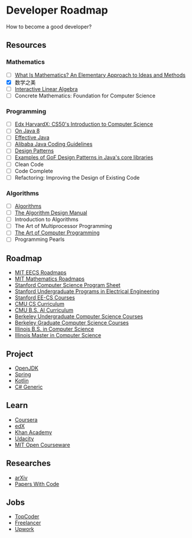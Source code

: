 # Developer Roadmap

How to become a good developer?

## Resources

### Mathematics

- [ ] [What Is Mathematics? An Elementary Approach to Ideas and Methods](https://archive.org/details/WhatIsMathematics)
- [X] 数学之美
- [ ] [Interactive Linear Algebra](https://textbooks.math.gatech.edu/ila/)
- [ ] Concrete Mathematics: Foundation for Computer Science

### Programming

- [ ] [Edx HarvardX: CS50's Introduction to Computer Science](https://www.edx.org/course/cs50s-introduction-to-computer-science)
- [ ] [On Java 8](https://lingcoder.github.io/OnJava8/)
- [ ] [Effective Java](https://sjsdfg.github.io/effective-java-3rd-chinese/)
- [ ] [Alibaba Java Coding Guidelines](https://github.com/alibaba/p3c)
- [ ] [Design Patterns](https://github.com/iluwatar/java-design-patterns)
- [ ] [Examples of GoF Design Patterns in Java's core libraries](https://stackoverflow.com/a/2707195/9980245)
- [ ] Clean Code
- [ ] Code Complete
- [ ] Refactoring: Improving the Design of Existing Code

### Algorithms

- [ ] [Algorithms](https://algs4.cs.princeton.edu/home/)
- [ ] [The Algorithm Design Manual](http://www.algorist.com/)
- [ ] Introduction to Algorithms
- [ ] The Art of Multiprocessor Programming
- [ ] [The Art of Computer Programming](https://www-cs-faculty.stanford.edu/~knuth/taocp.html)
- [ ] Programming Pearls

## Roadmap

* [MIT EECS Roadmaps](https://www.eecs.mit.edu/docs/ug/freshman_roadmaps.pdf)
* [MIT Mathematics Roadmaps](https://math.mit.edu/academics/undergrad/roadmaps.php)
* [Stanford Computer Science Program Sheet](https://cs.stanford.edu/degrees/undergrad/ProgramSheets.shtml)
* [Stanford Undergraduate Programs in Electrical Engineering](https://exploredegrees.stanford.edu/schoolofengineering/electricalengineering)
* [Stanford EE-CS Courses](https://ee.stanford.edu/eecs)
* [CMU CS Curriculum](https://www.csd.cs.cmu.edu/academics/undergraduate/requirements)
* [CMU B.S. AI Curriculum](https://www.cs.cmu.edu/bs-in-artificial-intelligence/curriculum)
* [Berkeley Undergraduate Computer Science Courses](http://guide.berkeley.edu/undergraduate/degree-programs/computer-science/#coursestext)
* [Berkeley Graduate Computer Science Courses](http://guide.berkeley.edu/graduate/degree-programs/computer-science/#coursestext)
* [Illinois B.S. in Computer Science](https://cs.illinois.edu/academics/undergraduate/degree-program-options/bs-computer-science)
* [Illinois Master in Computer Science](https://cs.illinois.edu/academics/graduate/ms-program)

## Project

* [OpenJDK](http://openjdk.java.net/)
* [Spring](https://github.com/spring-projects)
* [Kotlin](https://github.com/JetBrains/kotlin)
* [C# Generic](https://github.com/dotnet/runtime/tree/master/src/libraries/System.Collections/src/System/Collections/Generic)

## Learn

* [Coursera](https://www.coursera.org/)
* [edX](https://www.edx.org/)
* [Khan Academy](https://www.khanacademy.org/)
* [Udacity](https://www.udacity.com/)
* [MIT Open Courseware](https://ocw.mit.edu)

## Researches

* [arXiv](https://arxiv.org)
* [Papers With Code](https://paperswithcode.com)

## Jobs

* [TopCoder](https://www.topcoder.com/)
* [Freelancer](https://www.freelancer.com/)
* [Upwork](https://www.upwork.com/)
